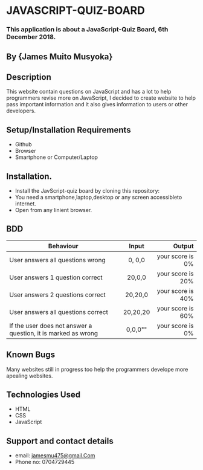 # JAVASCRIPT-QUIZ-BOARD

### This application is about a JavaScript-Quiz Board, 6th December 2018.

## By {James Muito Musyoka}

## Description
This website contain questions on JavaScript and has  a lot to help programmers revise more on JavaScript, I decided to create website to help  pass important information and it also gives information to users or other developers.

## Setup/Installation Requirements
* Github
* Browser
* Smartphone or Computer/Laptop

## Installation.
* Install the JavScript-quiz board by cloning this repository:
* You need a smartphone,laptop,desktop or any screen accessibleto internet.
* Open from any linient browser.

## BDD
| Behaviour  |   Input  | Output |
|----------|:-------------:|------:|
| User answers all questions wrong | 0, 0,0 |   your score is 0% |
| User answers 1 question correct | 20,0,0 | your score is 20% |
| User answers 2 questions correct | 20,20,0 | your score is 40% |
| User answers all questions correct | 20,20,20 | your score is 60% |
| If the user does not answer a question, it is marked as wrong | 0,0,0"" | your score is 0% |

## Known Bugs
Many websites still in progress too help the programmers  develope more apealing websites.

## Technologies Used
* HTML
* CSS
* JavaScript

## Support and contact details
* email: jamesmu475@gmail.Com
* Phone no: 0704729445
